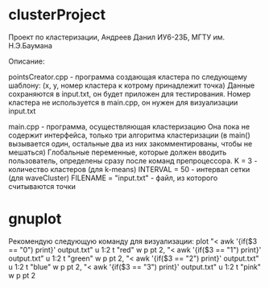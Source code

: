 # clusterProject
Проект по кластеризации, Андреев Данил ИУ6-23Б, МГТУ им. Н.Э.Баумана

Описание:

pointsCreator.cpp - программа создающая кластера по следующему шаблону:
(x, y, номер кластера к котрому принадлежит точка)
Данные сохраняются в input.txt, он будет приложен для тестирования.
Номер кластера не используется в main.cpp, он нужен для визуализации input.txt

main.cpp - программа, осуществляющая кластеризацию
Она пока не содержит интерфейса, только три алгоритма кластеризации 
(в main() вызывается один, остальные два из них закомментированы, чтобы не мешаться)
Глобальные переменные, которые должен вводить пользователь, определены сразу после команд препроцессора.
K = 3 - количество кластеров (для k-means)
INTERVAL = 50 - интервал сетки (для waveCluster)
FILENAME = "input.txt" - файл, из которого считываются точки

# gnuplot
Рекомендую следующую команду для визуализации:
plot "< awk '{if($3 == \"0\") print}' output.txt" u 1:2 t "red" w p pt 2, "< awk '{if($3 == \"1\") print}' output.txt" u 1:2 t "green" w p pt 2, "< awk '{if($3 == \"2\") print}' output.txt" u 1:2 t "blue" w p pt 2, "< awk '{if($3 == \"3\") print}' output.txt" u 1:2 t "pink" w p pt 2
